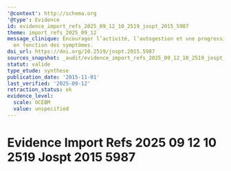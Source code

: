 ```yaml
---
'@context': http://schema.org
'@type': Evidence
id: evidence_import_refs_2025_09_12_10_2519_jospt_2015_5987
theme: import_refs_2025_09_12
message_clinique: Encourager l’activité, l’autogestion et une progression graduée
  en fonction des symptômes.
doi_url: https://doi.org/10.2519/jospt.2015.5987
sources_snapshot: _audit/evidence_import_refs_2025_09_12_10_2519_jospt_2015_5987.json
statut: valide
type_etude: synthese
publication_date: '2015-11-01'
last_verified: '2025-09-12'
retraction_status: ok
evidence_level:
  scale: OCEBM
  value: unspecified
---
```

# Evidence Import Refs 2025 09 12 10 2519 Jospt 2015 5987

